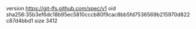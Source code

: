 version https://git-lfs.github.com/spec/v1
oid sha256:35b3ef6dc18b95ec5810cccb80f9cac8bb5fd7536569b215970d822c87d4bbd1
size 3412
